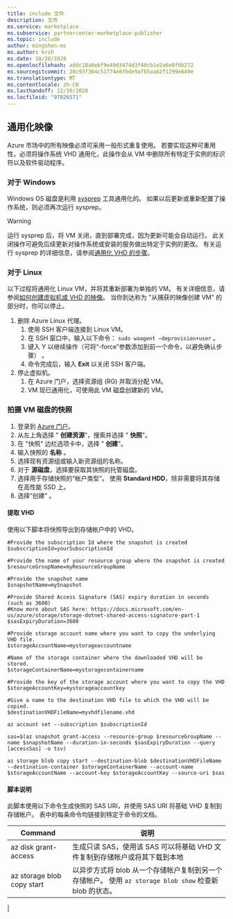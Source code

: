 ```yaml
---
title: include 文件
description: 文件
ms.service: marketplace
ms.subservice: partnercenter-marketplace-publisher
ms.topic: include
author: mingshen-ms
ms.author: krsh
ms.date: 10/20/2020
ms.openlocfilehash: addc18a0ebf9e49d3474d3f40cb1e2a6e0f0b272
ms.sourcegitcommit: 28c93f364c51774e8fbde9afb5aa62f1299e649e
ms.translationtype: MT
ms.contentlocale: zh-CN
ms.lasthandoff: 12/30/2020
ms.locfileid: "97826571"
---
```

## <a name="generalize-the-image"></a>通用化映像

Azure 市场中的所有映像必须可采用一般形式重复使用。 若要实现这种可重用性，必须将操作系统 VHD 通用化，此操作会从 VM 中删除所有特定于实例的标识符以及软件驱动程序。

### <a name="for-windows"></a>对于 Windows

Windows OS 磁盘是利用 [sysprep](/windows-hardware/manufacture/desktop/sysprep--system-preparation--overview) 工具通用化的。 如果以后更新或重新配置了操作系统，则必须再次运行 sysprep。

> [!WARNING]
> 运行 sysprep 后，将 VM 关闭，直到部署完成，因为更新可能会自动运行。 此关闭操作可避免后续更新对操作系统或安装的服务做出特定于实例的更改。 有关运行 sysprep 的详细信息，请参阅[通用化 VHD 的步骤](../../virtual-machines/windows/capture-image-resource.md#generalize-the-windows-vm-using-sysprep)。

### <a name="for-linux"></a>对于 Linux

以下过程将通用化 Linux VM，并将其重新部署为单独的 VM。 有关详细信息，请参阅[如何创建虚拟机或 VHD 的映像](../../virtual-machines/linux/capture-image.md)。 当你到达称为 "从捕获的映像创建 VM" 的部分时，你可以停止。

1. 删除 Azure Linux 代理。
    1. 使用 SSH 客户端连接到 Linux VM。
    2. 在 SSH 窗口中，输入以下命令： `sudo waagent –deprovision+user` 。
    3. 键入 Y 以继续操作（可将“-force”参数添加到前一个命令，以避免确认步骤） 。
    4. 命令完成后，输入 **Exit** 以关闭 SSH 客户端。
2. 停止虚拟机。
    1. 在 Azure 门户，选择资源组 (RG) 并取消分配 VM。
    2. VM 现已通用化，可使用此 VM 磁盘创建新的 VM。

### <a name="take-a-snapshot-of-the-vm-disk"></a>拍摄 VM 磁盘的快照

1. 登录到 [Azure 门户](https://ms.portal.azure.com/)。
2. 从左上角选择 " **创建资源**"，搜索并选择 " **快照**"。
3. 在 "快照" 边栏选项卡中，选择 "  **创建**"。
4. 输入快照的 **名称** 。
5. 选择现有资源组或输入新资源组的名称。
6. 对于 **源磁盘**，选择要获取其快照的托管磁盘。
7. 选择用于存储快照的“帐户类型”。 使用 **Standard HDD**，除非需要将其存储在高性能 SSD 上。
8. 选择“创建”  。

#### <a name="extract-the-vhd"></a>提取 VHD

使用以下脚本将快照导出到存储帐户中的 VHD。

```azurecli-interactive
#Provide the subscription Id where the snapshot is created
$subscriptionId=yourSubscriptionId

#Provide the name of your resource group where the snapshot is created
$resourceGroupName=myResourceGroupName

#Provide the snapshot name
$snapshotName=mySnapshot

#Provide Shared Access Signature (SAS) expiry duration in seconds (such as 3600)
#Know more about SAS here: https://docs.microsoft.com/en-us/azure/storage/storage-dotnet-shared-access-signature-part-1
$sasExpiryDuration=3600

#Provide storage account name where you want to copy the underlying VHD file. 
$storageAccountName=mystorageaccountname

#Name of the storage container where the downloaded VHD will be stored.
$storageContainerName=mystoragecontainername

#Provide the key of the storage account where you want to copy the VHD 
$storageAccountKey=mystorageaccountkey

#Give a name to the destination VHD file to which the VHD will be copied.
$destinationVHDFileName=myvhdfilename.vhd

az account set --subscription $subscriptionId

sas=$(az snapshot grant-access --resource-group $resourceGroupName --name $snapshotName --duration-in-seconds $sasExpiryDuration --query [accessSas] -o tsv)

az storage blob copy start --destination-blob $destinationVHDFileName --destination-container $storageContainerName --account-name $storageAccountName --account-key $storageAccountKey --source-uri $sas
```

#### <a name="script-explanation"></a>脚本说明

此脚本使用以下命令生成快照的 SAS URI，并使用 SAS URI 将基础 VHD 复制到存储帐户。 表中的每条命令均链接到特定于命令的文档。

| Command | 说明 |
| --- | --- |
| az disk grant-access | 生成只读 SAS，使用该 SAS 可以将基础 VHD 文件复制到存储帐户或将其下载到本地
| az storage blob copy start | 以异步方式将 blob 从一个存储帐户复制到另一个存储帐户。 使用 `az storage blob show` 检查新 blob 的状态。 |
|
